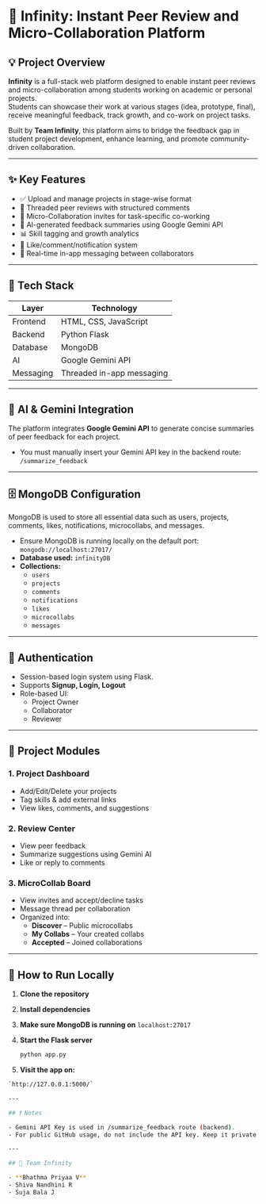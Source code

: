 # 🚀 Infinity: Instant Peer Review and Micro-Collaboration Platform

## 💡 Project Overview
**Infinity** is a full-stack web platform designed to enable instant peer reviews and micro-collaboration among students working on academic or personal projects.  
Students can showcase their work at various stages (idea, prototype, final), receive meaningful feedback, track growth, and co-work on project tasks.

Built by **Team Infinity**, this platform aims to bridge the feedback gap in student project development, enhance learning, and promote community-driven collaboration.

---

## ✨ Key Features
- ✅ Upload and manage projects in stage-wise format  
- 💬 Threaded peer reviews with structured comments  
- 🤝 Micro-Collaboration invites for task-specific co-working  
- 🧠 AI-generated feedback summaries using Google Gemini API  
- 📊 Skill tagging and growth analytics  
- 🔔 Like/comment/notification system  
- 📨 Real-time in-app messaging between collaborators  

---

## 🔧 Tech Stack

| Layer       | Technology              |
|------------|--------------------------|
| Frontend   | HTML, CSS, JavaScript    |
| Backend    | Python Flask             |
| Database   | MongoDB                  |
| AI         | Google Gemini API        |
| Messaging  | Threaded in-app messaging|

---

## 🧠 AI & Gemini Integration
The platform integrates **Google Gemini API** to generate concise summaries of peer feedback for each project.

- You must manually insert your Gemini API key in the backend route: `/summarize_feedback`

---

## 🗄️ MongoDB Configuration
MongoDB is used to store all essential data such as users, projects, comments, likes, notifications, microcollabs, and messages.

- Ensure MongoDB is running locally on the default port: `mongodb://localhost:27017/`
- **Database used:** `infinityDB`
- **Collections:**
  - `users`
  - `projects`
  - `comments`
  - `notifications`
  - `likes`
  - `microcollabs`
  - `messages`

---

## 🔑 Authentication
- Session-based login system using Flask.
- Supports **Signup, Login, Logout**
- Role-based UI:
  - Project Owner
  - Collaborator
  - Reviewer

---

## 📁 Project Modules

### 1. Project Dashboard
- Add/Edit/Delete your projects  
- Tag skills & add external links  
- View likes, comments, and suggestions  

### 2. Review Center
- View peer feedback  
- Summarize suggestions using Gemini AI  
- Like or reply to comments  

### 3. MicroCollab Board
- View invites and accept/decline tasks  
- Message thread per collaboration  
- Organized into:
  - **Discover** – Public microcollabs  
  - **My Collabs** – Your created collabs  
  - **Accepted** – Joined collaborations  

---

## 🧪 How to Run Locally

1. **Clone the repository**

2. **Install dependencies**

3. **Make sure MongoDB is running on** `localhost:27017`

4. **Start the Flask server**
   ```bash
   python app.py

 5. **Visit the app on:**
  ```bash
  `http://127.0.0.1:5000/`

---

## ❗ Notes

- Gemini API Key is used in /summarize_feedback route (backend).
- For public GitHub usage, do not include the API key. Keep it private.

---

## 👥 Team Infinity

- **Bhathma Priyaa V**
- Shiva Nandhini R 
- Suja Bala J
